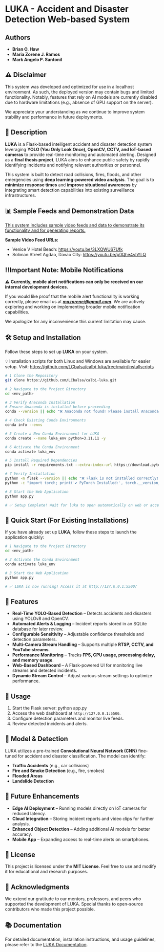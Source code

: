 # LUKA - Accident and Disaster Detection Web-based System

## Authors
- **Brian O. Haw**
- **Maria Zorene J. Ramos**
- **Mark Angelo P. Santonil**

## ⚠️ Disclaimer
This system was developed and optimized for use in a localhost environment. As such, the deployed version may contain bugs and limited functionality. Notably, features that rely on AI models are currently disabled due to hardware limitations (e.g., absence of GPU support on the server).

We appreciate your understanding as we continue to improve system stability and performance in future deployments.

## 📌 Description
**LUKA** is a Flask-based intelligent accident and disaster detection system leveraging **YOLO (You Only Look Once), OpenCV, CCTV, and IoT-based cameras** to provide real-time monitoring and automated alerting. Designed as a **final thesis project**, LUKA aims to enhance public safety by rapidly identifying incidents and notifying relevant authorities or personnel.

This system is built to detect road collisions, fires, floods, and other emergencies using **deep learning-powered video analysis**. The goal is to **minimize response times** and **improve situational awareness** by integrating smart detection capabilities into existing surveillance infrastructures.

## 📊 Sample Feeds and Demonstration Data

<ins>This system includes sample video feeds and data to demonstrate its functionality and for generating reports.</ins>

**Sample Video Feed URLs:**

* Venice V Hotel Beach: https://youtu.be/3LXQWU67Ufk
* Soliman Street Agdao, Davao City: https://youtu.be/p0Qhe4vhYLQ

## ‼️Important Note: Mobile Notifications

⚠️ **Currently, mobile alert notifications can only be received on our internal development devices.**

If you would like proof that the mobile alert functionality is working correctly, please email us at ***mazorenej@gmail.com***. We are actively exploring and working on implementing broader mobile notification capabilities.

We apologize for any inconvenience this current limitation may cause.

## 🛠️ Setup and Installation
Follow these steps to set up **LUKA** on your system.

💡 Installation scripts for both Linux and Windows are available for easier setup. Visit:
https://github.com/LCbalsa/calbi-luka/tree/main/installscripts

```sh
# 1 Clone the Repository
git clone https://github.com/LCbalsa/calbi-luka.git

# 2 Navigate to the Project Directory
cd <env_path>

# 3 Verify Anaconda Installation
# Ensure Anaconda is installed before proceeding
conda --version || echo "❌ Anaconda not found! Please install Anaconda from https://www.anaconda.com/"

# 4 Check Existing Conda Environments
conda info --envs

# 5 Create a New Conda Environment for LUKA
conda create --name luka_env python=3.11.11 -y

# 6 Activate the Conda Environment
conda activate luka_env

# 5 Install Required Dependencies
pip install -r requirements.txt --extra-index-url https://download.pytorch.org/whl/cu118

# 7 Verify Installation
python -m flask --version || echo "❌ Flask is not installed correctly!"
python -c "import torch; print('✔️ PyTorch Installed:', torch.__version__)" || echo "❌ PyTorch installation failed!"

# 8 Start the Web Application
python app.py

# ✅ Setup Complete! Wait for luka to open automatically on web or access LUKA on http://127.0.0.1:5500/
   ```

## 🚀 Quick Start (For Existing Installations)
If you have already set up **LUKA**, follow these steps to launch the application quickly:

```sh
# 1 Navigate to the Project Directory
cd <env_path>

# 2 Activate the Conda Environment
conda activate luka_env

# 3 Start the Web Application
python app.py

# ✅ LUKA is now running! Access it at http://127.0.0.1:5500/
```

## 🚀 Features
- **Real-Time YOLO-Based Detection** – Detects accidents and disasters using YOLOv8 and OpenCV.
- **Automated Alerts & Logging** – Incident reports stored in an SQLite database for later review.
- **Configurable Sensitivity** – Adjustable confidence thresholds and detection parameters.
- **Multi-Camera Stream Handling** – Supports multiple **RTSP, CCTV, and YouTube streams**.
- **Performance Monitoring** – Tracks **FPS, CPU usage, processing delay, and memory usage**.
- **Web-Based Dashboard** – A Flask-powered UI for monitoring live streams and detected incidents.
- **Dynamic Stream Control** – Adjust various stream settings to optimize performance.

## 📌 Usage
1. Start the Flask server: python app.py
2. Access the web dashboard at `http://127.0.0.1:5500`.
3. Configure detection parameters and monitor live feeds.
4. Review detected incidents and alerts.

## 🤖 Model & Detection
LUKA utilizes a pre-trained **Convolutional Neural Network (CNN)** fine-tuned for accident and disaster classification. The model can identify:
- **Traffic Accidents** (e.g., car collisions)
- **Fire and Smoke Detection** (e.g., fire, smokes)
- **Flooded Areas**
- **Landslide Detection**

## 📌 Future Enhancements
- **Edge AI Deployment** – Running models directly on IoT cameras for reduced latency.
- **Cloud Integration** – Storing incident reports and video clips for further analysis.
- **Enhanced Object Detection** – Adding additional AI models for better accuracy.
- **Mobile App** – Expanding access to real-time alerts on smartphones.

## 📝 License
This project is licensed under the **MIT License**. Feel free to use and modify it for educational and research purposes.

## 🤝 Acknowledgments
We extend our gratitude to our mentors, professors, and peers who supported the development of LUKA. Special thanks to open-source contributors who made this project possible.

## 📚 Documentation
For detailed documentation, installation instructions, and usage guidelines, please refer to the [LUKA Documentation](https://docs.google.com/document/d/1Xb9r_EgJ_dx0_urg7DnGRpxzY0-B9rsqIcPNPT30Lus/edit?usp=sharing).
